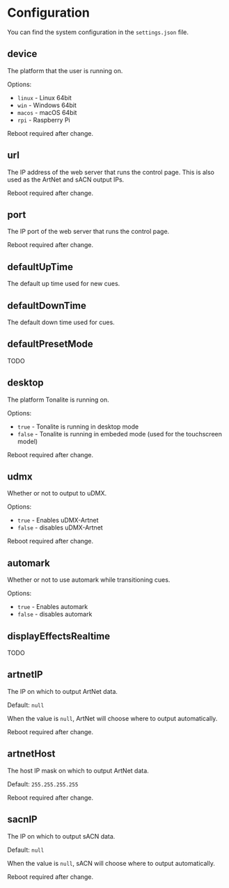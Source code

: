 # Configuration

You can find the system configuration in the `settings.json` file.

## device

The platform that the user is running on.

Options:

- `linux` - Linux 64bit
- `win` - Windows 64bit
- `macos` - macOS 64bit
- `rpi` - Raspberry Pi

Reboot required after change.

## url

The IP address of the web server that runs the control page. This is also used as the ArtNet and sACN output IPs.

Reboot required after change.

## port

The IP port of the web server that runs the control page.

Reboot required after change.

## defaultUpTime

The default up time used for new cues.

## defaultDownTime

The default down time used for cues.

## defaultPresetMode

TODO

## desktop

The platform Tonalite is running on.

Options:

- `true` - Tonalite is running in desktop mode
- `false` - Tonalite is running in embeded mode (used for the touchscreen model)
  
Reboot required after change.

## udmx

Whether or not to output to uDMX.

Options:

- `true` - Enables uDMX-Artnet
- `false` - disables uDMX-Artnet

Reboot required after change.

## automark

Whether or not to use automark while transitioning cues.

Options:

- `true` - Enables automark
- `false` - disables automark

## displayEffectsRealtime

TODO

## artnetIP

The IP on which to output ArtNet data.

Default: `null`

When the value is `null`, ArtNet will choose where to output automatically.

Reboot required after change.

## artnetHost

The host IP mask on which to output ArtNet data.

Default: `255.255.255.255`

Reboot required after change.

## sacnIP

The IP on which to output sACN data.

Default: `null`

When the value is `null`, sACN will choose where to output automatically.

Reboot required after change.